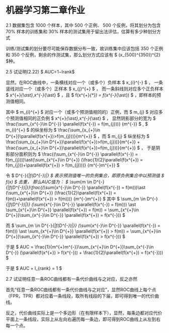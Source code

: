 # 机器学习第二章作业

2.1 数据集包含 1000 个样本，其中 500 个正例、 500 个反例，将其划分为包含 70% 样本的训练集和 30% 样本的测试集用于留出法评估，估算有多少种划分方式

训练/测试集的划分要尽可能保存数据分布一致，故训练集中应该包括 350 个正例和 350 个反例，剩余的作测试集，那么划分方式应该有 $ (x_{500}^{350})^{2} $种。

2.5 试证明(2.22) $ AUC=1−lrank$

显然，在ROC曲线中，一条横线对应一个（或多个）负样本 $ x_{i}^{-} $ ， 一条竖线对应一个（或多个）正样本 $ x_{j}^{+} $ ， 而一条斜线则对应多个正负样本 $ x^{+}_{\ast},x^{-}_{\ast} $ ，且 $ f(x^{+}_{*}) = f(x^{-}_{\ast}) $ ，即样本的预测值相同。

其中 $ m_{i}^{+} $ 对应一个（或多个预测值相同的）正例，而 $ m_{j} $ 对应多个预测值相同的正负例 $ x^{+}_{\ast},x^{-}_{\ast} $ ， 显然阴影部分的宽为 $ \frac{\sum_{x^{-}\in D^{-}} \parallel(f(x^{-}) = f(m_{j}))} {m^{-}} $ , $ m_{i}^{+} $ 的纵坐标为 $ \frac{\sum_{x_{+}\in D^{+}}\parallel(f(x^{+})>f(m_{j}))}{m^{+}} $ ，而 $ m_{j} $ 纵坐标为 $ \frac{\sum_{x_{+}\in D^{+}}\parallel(f(x^{+})>f(m_{j}))}{m^{+}} + \frac{\sum_{x_{+}\in D^{+}}\parallel(f(x^{+})=f(m_{j}))}{m^{+}} $ ， 于是阴影部分面积则为 $ \frac{(\sum_{x^{-}\in D^{-}} \parallel(f(x^{-}) = f(m_{j})))\ast(\sum_{x^{+}\in D^{+}} (\frac{1}{2}\parallel(f(x^{+}) = f(m_{j}))+\parallel(f(x^{+}) > f(m_{j})))} {m^{-}m^{+}} $

令 $ D^{-}_{|f(D^{-})|} $ 表示预测值唯一的负例集合，即原负例集合中以预测值 $ f(x) $ 去重， 那么AUC值为： $ \sum_{m \in D^{-}_{|f(D^{-})|}}\frac{(\sum_{x^{-}\in D^{-}} \parallel(f(x^{-}) = f(m)))\ast (\sum_{x^{+}\in D^{+}} (\frac{1}{2}\parallel(f(x^{+}) = f(m))+\parallel(f(x^{+}) > f(m)))} {m^{-}m^{+}} $ 其中 $ \sum_{m \in D^{-}_{|f(D^{-})|}} (\sum_{x^{-}\in D^{-}} \parallel(f(x^{-}) = f(m))) \ast \sum_{x^{+}\in D^{+}} \parallel(f(x^{+}) = f(m)) = \sum_{x^{+}\in D^{+}}\sum_{x^{-}\in D^{-}} \parallel(f(x^{+}) = f(x^{-})) $

而 $ \sum_{m \in D^{-}_{|f(D^{-})|}} (\sum_{x^{-}\in D^{-}} \parallel(f(x^{-}) = f(m))) \ast \sum_{x^{+}\in D^{+}} \parallel(f(x^{+}) > f(m)) = \sum_{x^{+}\in D^{+}}\sum_{x^{-}\in D^{-}} \parallel(f(x^{+}) > f(x^{-})) $

于是 $ AUC = \frac{1}{m^{+}m^{-}}\sum_{x^{+}\in D^{+}}\sum_{x^{-}\in D^{-}} (\parallel(f(x^{+}) > f(x^{-})) + \frac{1}{2}\parallel(f(x^{+}) = f(x^{-}))) $

于是 $ AUC + l_{rank} = 1 $

2.7 试证明任意一条ROC曲线都有一条代价曲线与之对应，反之亦然

首先“任意一条ROC曲线都有一条代价曲线与之对应”，显然ROC曲线上每个点（FPR，TPR）都对应着一条线段，取所有线段的下届，即可得到唯一的代价曲线。

反之，代价曲线实际上是一个多边形（在有限样本下），显然，每条边都对应代价平面上一条线段，实际上从左向右遍历每一条边，即可得到ROC曲线上从左到右每一个点。
